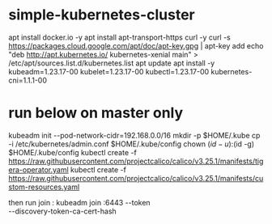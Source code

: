 # simple-kubernetes-cluster

apt install docker.io -y
apt install apt-transport-https curl -y
curl -s https://packages.cloud.google.com/apt/doc/apt-key.gpg | apt-key add
echo "deb http://apt.kubernetes.io/ kubernetes-xenial main" > /etc/apt/sources.list.d/kubernetes.list
apt update
apt install -y kubeadm=1.23.17-00 kubelet=1.23.17-00 kubectl=1.23.17-00 kubernetes-cni=1.1.1-00


run below on master only
==========
kubeadm init --pod-network-cidr=192.168.0.0/16
mkdir -p $HOME/.kube
cp -i /etc/kubernetes/admin.conf $HOME/.kube/config
chown $(id -u):$(id -g) $HOME/.kube/config
kubectl create -f https://raw.githubusercontent.com/projectcalico/calico/v3.25.1/manifests/tigera-operator.yaml
kubectl create -f https://raw.githubusercontent.com/projectcalico/calico/v3.25.1/manifests/custom-resources.yaml

then run join :
kubeadm join <ip address>:6443 --token <token> \
        --discovery-token-ca-cert-hash <sha256 hash>
